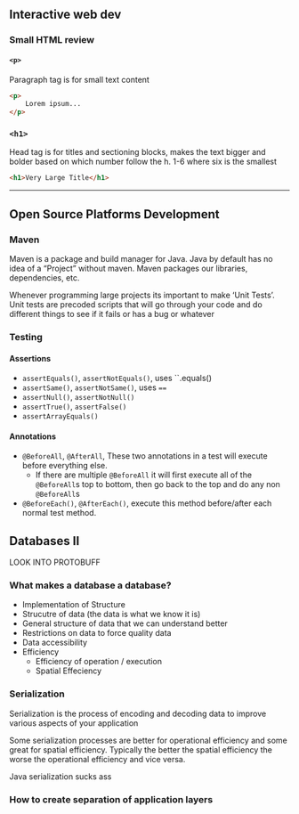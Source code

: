 ## Interactive web dev
### Small HTML review
#### `<p>`
Paragraph tag is for small text content
```html
<p>
	Lorem ipsum...
</p>
```

### `<h1>`
Head tag is for titles and sectioning blocks, makes the text bigger and bolder based on which number follow the h. 1-6 where six is the smallest
```html
<h1>Very Large Title</h1>
```
***
## Open Source Platforms Development
### Maven
Maven is a package and build manager for Java. Java by default has no idea of a “Project” without maven. Maven packages our libraries, dependencies, etc.

Whenever programming large projects its important to make ‘Unit Tests’. Unit tests are precoded scripts that will go through your code and do different things to see if it fails or has a bug or whatever

### Testing
#### Assertions
- `assertEquals()`, `assertNotEquals()`, uses ``.equals()
- `assertSame()`, `assertNotSame()`, uses `==`
- `assertNull()`, `assertNotNull()`
- `assertTrue()`, `assertFalse()`
- `assertArrayEquals()`
#### Annotations
- `@BeforeAll`, `@AfterAll`, These two annotations in a test will execute before everything else.
	- If there are multiple `@BeforeAll` it will first execute all of the `@BeforeAll`s top to bottom, then go back to the top and do any non `@BeforeAll`s
- `@BeforeEach()`, `@AfterEach()`, execute this method before/after each normal test method.

## Databases II
LOOK INTO PROTOBUFF
### What makes a database a database?
- Implementation of Structure
- Strucutre of data (the data is what we know it is)
- General structure of data that we can understand better
- Restrictions on data to force quality data
- Data accessibility 
- Efficiency 
	- Efficiency of operation / execution
	- Spatial Effeciency
### Serialization
Serialization is the process of encoding and decoding data to improve various aspects of your application

Some serialization processes are better for operational efficiency and some great for spatial efficiency. Typically the better the spatial efficiency the worse the operational efficiency and vice versa.

Java serialization sucks ass

### How to create separation of application layers
